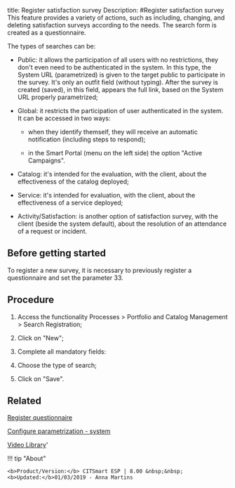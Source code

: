 title: Register satisfaction survey
Description: 
#Register satisfaction survey
This feature provides a variety of actions, such as including, changing, and deleting satisfaction surveys according to the needs.
The search form is created as a questionnaire.

The types of searches can be:

-   Public: it allows the participation of all users with no restrictions,
    they don't even need to be authenticated in the system. In this type, the
    System URL (parametrized) is given to the target public to participate in
    the survey. It's only an outfit field (without typing). After the survey is
    created (saved), in this field, appears the full link, based on the System
    URL properly parametrized;

-   Global: it restricts the participation of user authenticated in the
    system. It can be accessed in two ways:

    -   when they identify themself, they will receive an automatic notification
        (including steps to respond);

    -   in the Smart Portal (menu on the left side) the option "Active
        Campaigns".

-   Catalog: it's intended for the evaluation, with the client, about the
    effectiveness of the catalog deployed;

-   Service: it's intended for evaluation, with the client, about the
    effectiveness of a service deployed;

-   Activity/Satisfaction: is another option of satisfaction survey, with
    the client (beside the system default), about the resolution of an
    attendance of a request or incident.


Before getting started
--------------------------

To register a new survey, it is necessary to previously register a questionnaire
and set the parameter 33.

Procedure
-------------

1.  Access the functionality Processes \> Portfolio and Catalog Management \>
    Search Registration;

2.  Click on "New";

3.  Complete all mandatory fields:

4.  Choose the type of search;

5.  Click on "Save".

Related
-------

[Register questionnaire](https://docs-dev.citsmart.com/en/site/citsmart-esp-8/4-platform-administration/questionnaires/questionaires-management/register-questionnaire.html)

[Configure parametrization - system](https://docs-dev.citsmart.com/en/site/citsmart-esp-8/4-platform-administration/parameters-list/configure-parametrization-system.html)


<i class='fa fa-youtube-play  fa-2x' style='color:#97ce17;vertical-align: middle;'> </i> [Video Library](https://www.youtube.com/playlist?list=PLB5qK2uzf2RPsG8HdkE7qEHB39yEI_T8y)'

!!! tip "About"

    <b>Product/Version:</b> CITSmart ESP | 8.00 &nbsp;&nbsp;
    <b>Updated:</b>01/03/2019 - Anna Martins

